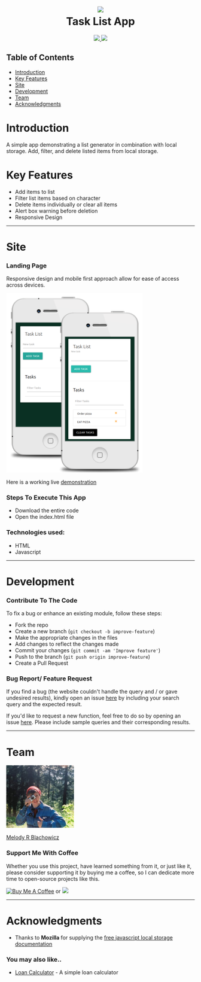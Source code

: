 <h1 align="center">
  <br>
  <img src="https://i.ibb.co/FnG6Kmr/thumbnail.png" width="200px">
  <br>
Task List App
</h1> 
<p align="center">
  <a href="https://saythanks.io/to/melodyblachowicz%40gmail.com">
    <img src="https://img.shields.io/badge/SayThanks.io-%E2%98%BC-1EAEDB.svg">
  </a>
  <a href="https://www.paypal.com/paypalme/MRBlacho">
    <img src="https://img.shields.io/badge/$-donate-49eb34.svg?maxAge=2592000&amp;style=flat">
  </a>
</p>

## Table of Contents

- [Introduction](#introduction)
- [Key Features](#features)
- [Site](#site)
- [Development](#development)
- [Team](#team)
- [Acknowledgments](#acknowledgments)

<h1 id="introduction">Introduction</h1>

A simple app demonstrating a list generator in combination with local storage. Add, filter, and delete listed items from local storage.

<h1 id="features">Key Features</h1>

+ Add items to list
+ Filter list items based on character
+ Delete items individually or clear all items
+ Alert box warning before deletion
+ Responsive Design

---
<h1 id="site">Site</h1>

### Landing Page

Responsive design and mobile first approach allow for ease of access across devices.

<img src="images/viewports.png">

Here is a working live [demonstration](https://mrblach.github.io/task-list/)

### Steps To Execute This App

- Download the entire code
- Open the index.html file

### Technologies used:

- HTML
- Javascript

---
<h1 id="development">Development</h1>

### Contribute To The Code

To fix a bug or enhance an existing module, follow these steps:

- Fork the repo
- Create a new branch (`git checkout -b improve-feature`)
- Make the appropriate changes in the files
- Add changes to reflect the changes made
- Commit your changes (`git commit -am 'Improve feature'`)
- Push to the branch (`git push origin improve-feature`)
- Create a Pull Request 

### Bug Report/ Feature Request

If you find a bug (the website couldn't handle the query and / or gave undesired results), kindly open an issue [here](https://github.com/MRBlach/task-list/issues/new) by including your search query and the expected result.

If you'd like to request a new function, feel free to do so by opening an issue [here](https://github.com/MRBlach/task-list/issues/new). Please include sample queries and their corresponding results.

---
<h1 id="team">Team</h1>
<img alt="user profile picture" src="https://github.com/MRBlach/covid-19/blob/main/images/avatar.png?raw=true"/>

[Melody R Blachowicz](https://github.com/MRBlach) 
 
### Support Me With Coffee

Whether you use this project, have learned something from it, or just like it, please consider supporting it by buying me a coffee, so I can dedicate more time to open-source projects like this.

<a href="https://www.buymeacoffee.com/MRBlach" target="_blank"><img src="https://www.buymeacoffee.com/assets/img/custom_images/yellow_img.png" alt="Buy Me A Coffee" style="height: auto !important;width: auto !important;" ></a>   or   <a href="https://www.patreon.com/MRBlach"><img src="https://c5.patreon.com/external/logo/become_a_patron_button@2x.png" width="160"></a>

---
<h1 id="acknowledgments">Acknowledgments</h1>

+ Thanks to **Mozilla** for supplying the [free javascript local storage documentation](https://developer.mozilla.org/en-US/docs/Web/API/Window/localStorage)

### You may also like..

+ [Loan Calculator](https://github.com/MRBlach/loan-calculator "Loan Calculator") - A simple loan calculator

